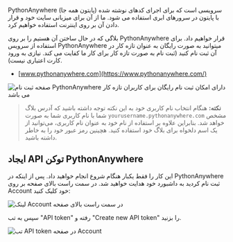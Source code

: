 PythonAnywhere (پایتون همه جا) سرویسی است که برای اجرای کدهای نوشته شده با پایتون در سرورهای ابری استفاده می شود. ما از آن برای میزبانی سایت خود و قرار دادن آن بر روی اینترنت استفاده خواهیم کرد.

بلاگی که در حال ساختن آن هستیم را بر روی PythonAnywhere قرار خواهیم داد. برای استفاده از سرویس PythonAnywhere میتوانید به صورت رایگان به عنوان تازه کار در آن ثبت نام کنید (ثبت نام به صورت تازه کار برای کار ما کفایت می کند. نیازی به ورود کارت اعتباری نیست).

* [www.pythonanywhere.com](https://www.pythonanywhere.com/)

![صفحه ثبت نام PythonAnywhere دارای امکان ثبت نام رایگان برای کاربران تازه کار می باشد](../deploy/images/pythonanywhere_beginner_account_button.png)

> **نکته:** هنگام انتخاب نام کاربری خود به این نکته توجه داشته باشید که آدرس بلاگ شما با نام کاربری شما به صورت `yourusername.pythonanywhere.com` مشخص خواهد شد. بنابراین علاوه بر استفاده از نام خود به عنوان نام کاربری، می‌توانید از یک اسم دلخواه برای بلاگ خود استفاده کنید. هچینین رمز عبور خود را به خاطر داشته باشید.

## ایجاد API توکن PythonAnywhere

این کار را فقط یکبار هنگام شروع انجام خواهید داد. پس از اینکه در PythonAnywhere ثبت نام کردید به داشبورد خود هدایت خواهید شد. در سمت راست بالای صفحه بر روی Account خود کلیک کنید:

![لینک Account در سمت راست بالای صفحه](../deploy/images/pythonanywhere_account.png)

سپس به تب "API token" رفته و "Create new API token" را بزنید.

![تب API token در صفحه Account](../deploy/images/pythonanywhere_create_api_token.png)